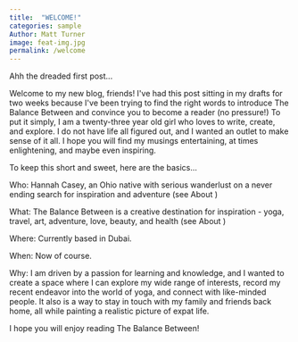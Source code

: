```yaml
---
title:  "WELCOME!"
categories: sample
Author: Matt Turner
image: feat-img.jpg
permalink: /welcome
---
```


Ahh the dreaded first post...

Welcome to my new blog, friends! I've had this post sitting in my drafts for two weeks because I've been trying to find the right words to introduce The Balance Between and convince you to become a reader (no pressure!) To put it simply, I am a twenty-three year old girl who loves to write, create, and explore. I do not have life all figured out, and I wanted an outlet to make sense of it all. I hope you will find my musings entertaining, at times enlightening, and maybe even inspiring.

To keep this short and sweet, here are the basics...

Who: Hannah Casey, an Ohio native with serious wanderlust on a never ending search for inspiration and adventure (see About )

What: The Balance Between is a creative destination for inspiration - yoga, travel, art, adventure, love, beauty, and health (see About )

Where: Currently based in Dubai.

When: Now of course.

Why: I am driven by a passion for learning and knowledge, and I wanted to create a space where I can explore my wide range of interests, record my recent endeavor into the world of yoga, and connect with like-minded people. It also is a way to stay in touch with my family and friends back home, all while painting a realistic picture of expat life.

I hope you will enjoy reading The Balance Between! 
